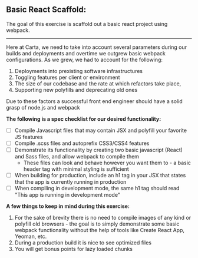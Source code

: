 ## Basic React Scaffold:
The goal of this exercise is scaffold out a basic react project using webpack.
___

Here at Carta, we need to take into account several parameters during our builds and deployments and overtime we outgrew basic webpack configurations. As we grew, we had to account for the following:

1. Deployments into prexisting software infrastructures
2. Toggling features per client or environment
3. The size of our codebase and the rate at which refactors take place,
4. Supporting new polyfills and deprecating old ones

Due to these factors a successful front end engineer should have a solid grasp of node.js and webpack

**The following is a spec checklist for our desired functionality:**
- [ ] Compile Javascript files that may contain JSX and polyfill your favorite JS features
- [ ] Compile .scss files and autoprefix CSS3/CSS4 features
- [ ] Demonstrate its functionality by creating two basic javascript (React) and Sass files, and allow webpack to compile them
  - These files can look and behave however you want them to - a basic header tag with minimal styling is sufficient
- [ ] When building for production, include an h1 tag in your JSX that states that the app is currently running in production
- [ ] When compiling in development mode, the same h1 tag should read "This app is running in development mode"

**A few things to keep in mind during this exercise:**

1. For the sake of brevity there is no need to compile images of any kind or polyfill old browsers - the goal is to simply demonstrate some basic webpack functionality without the help of tools like Create React App, Yeoman, etc.
2. During a production build it is nice to see optimized files
3. You will get bonus points for lazy loaded chunks